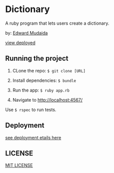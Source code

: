 # Dictionary

A ruby program that lets users create a dictionary.

by: [Edward Mudaida](http://edwardmudaida.github.io/)

[view deployed]()

## Running the project

1. CLone the repo: `$ git clone [URL]`

2. Install dependencies: `$ bundle`

3. Run the app: `$ ruby app.rb`

4. Navigate to [http://localhost:4567/](http://localhost:4567/)

Use `$ rspec` to run tests. 

## Deployment 

[see deployment etails here]()

## LICENSE

[MIT LICENSE](https://github.com/EdwardMudaida/Dictionary/blob/master/LICENSE)